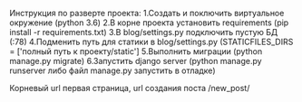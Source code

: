 Инструкция по разверте проекта:
1.Создать и поключить виртуальное окружение (python 3.6)
2.В корне проекта установить requirements (pip install -r requirements.txt)
3.В blog/settings.py подключить пустую БД (:78)
4.Подменить путь для статики в  blog/settings.py (STATICFILES_DIRS = ['полный путь к проекту/static'] 
5.Выполнить миграции (python manage.py migrate)
6.Запустить django server (python manage.py runserver либо файл manage.py запустить в отладке)

Корневый url первая страница, url  создания поста /new_post/